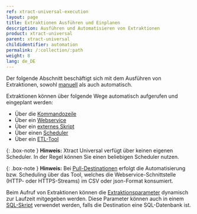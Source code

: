 ```yaml
---
ref: xtract-universal-execution
layout: page
title: Extraktionen Ausführen und Einplanen 
description: Ausführen und Automatisieren von Extraktionen
product: xtract-universal
parent: xtract-universal
childidentifier: automation
permalink: /:collection/:path
weight: 8
lang: de_DE
---
```


Der folgende Abschnitt beschäftigt sich mit dem Ausführen von Extraktionen, sowohl [manuell](./automation/call-extraction) als auch automatisch. 

Extraktionen können über folgende Wege automatisch aufgerufen und eingeplant werden: 

- Über die [Kommandozeile](./automation/call-via-commandline)
- Über ein [Webservice](./automation/call-via-webservice)
- Über ein [externes Skript](./automation/call-via-script)
- Über einen [Scheduler](./automation/call-via-scheduler)
- Über ein [ETL-Tool](./automation/call-via-etl)

{: .box-note }
**Hinweis:** Xtract Universal verfügt über keinen eigenen Scheduler. In der Regel können Sie einen beliebigen Scheduler nutzen. 


{: .box-note }
**Hinweis:** Bei [Pull-Destinationen](./xu-destinationen#pull--und-push-destinationen) erfolgt die Automatisierung bzw. Scheduling über das Tool, welches die Webservice-Schnittstelle (HTTP- oder HTTPS-Streams) im CSV oder json-Format konsumiert. 


Beim Aufruf von Extraktionen können die [Extraktionsparameter](../xu-parameter) dynamisch zur Laufzeit mitgegeben werden. 
Diese Parameter können auch in einem [SQL-Skript](../xu-parameter-sql) verwendet werden, falls die Destination eine SQL-Datenbank ist. 

